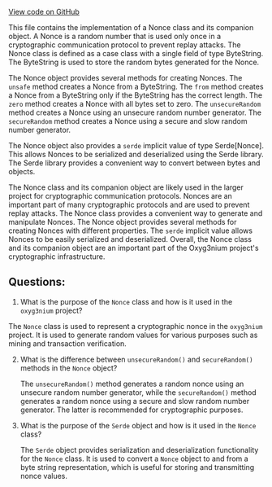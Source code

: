 [View code on GitHub](https://github.com/oxyg3nium/oxyg3nium/protocol/src/main/scala/org/oxyg3nium/protocol/model/Nonce.scala)

This file contains the implementation of a Nonce class and its companion object. A Nonce is a random number that is used only once in a cryptographic communication protocol to prevent replay attacks. The Nonce class is defined as a case class with a single field of type ByteString. The ByteString is used to store the random bytes generated for the Nonce.

The Nonce object provides several methods for creating Nonces. The `unsafe` method creates a Nonce from a ByteString. The `from` method creates a Nonce from a ByteString only if the ByteString has the correct length. The `zero` method creates a Nonce with all bytes set to zero. The `unsecureRandom` method creates a Nonce using an unsecure random number generator. The `secureRandom` method creates a Nonce using a secure and slow random number generator.

The Nonce object also provides a `serde` implicit value of type Serde[Nonce]. This allows Nonces to be serialized and deserialized using the Serde library. The Serde library provides a convenient way to convert between bytes and objects.

The Nonce class and its companion object are likely used in the larger project for cryptographic communication protocols. Nonces are an important part of many cryptographic protocols and are used to prevent replay attacks. The Nonce class provides a convenient way to generate and manipulate Nonces. The Nonce object provides several methods for creating Nonces with different properties. The `serde` implicit value allows Nonces to be easily serialized and deserialized. Overall, the Nonce class and its companion object are an important part of the Oxyg3nium project's cryptographic infrastructure.
## Questions: 
 1. What is the purpose of the `Nonce` class and how is it used in the `oxyg3nium` project?
   
   The `Nonce` class is used to represent a cryptographic nonce in the `oxyg3nium` project. It is used to generate random values for various purposes such as mining and transaction verification.

2. What is the difference between `unsecureRandom()` and `secureRandom()` methods in the `Nonce` object?
   
   The `unsecureRandom()` method generates a random nonce using an unsecure random number generator, while the `secureRandom()` method generates a random nonce using a secure and slow random number generator. The latter is recommended for cryptographic purposes.

3. What is the purpose of the `Serde` object and how is it used in the `Nonce` class?
   
   The `Serde` object provides serialization and deserialization functionality for the `Nonce` class. It is used to convert a `Nonce` object to and from a byte string representation, which is useful for storing and transmitting nonce values.